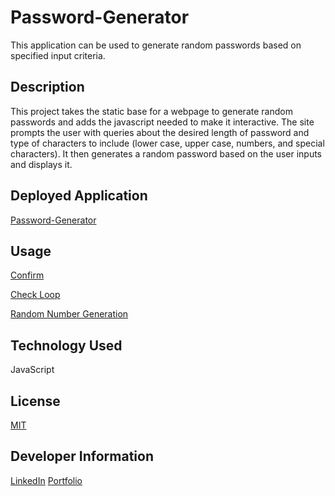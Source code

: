 # Password-Generator
This application can be used to generate random passwords based on specified input criteria.

## Description
This project takes the static base for a webpage to generate random passwords and adds the javascript needed to make it interactive. The site prompts the user with queries about the desired length of password and type of characters to include (lower case, upper case, numbers, and special characters). It then generates a random password based on the user inputs and displays it.

## Deployed Application
[Password-Generator](https://briceveyna.github.io/Password-Generator/)

## Usage

[Confirm](./Confirm_Character_Type.png)

[Check Loop](./Character_Type_Check_Loop.png)

[Random Number Generation](./Random_Number_Character_Type.png)

## Technology Used
JavaScript

## License
[MIT](https://choosealicense.com/licenses/mit/)

## Developer Information
[LinkedIn](https://www.linkedin.com/in/brice-veyna/)
[Portfolio](https://briceveyna.github.io/Portfolio/)